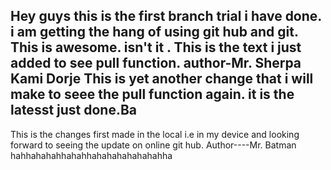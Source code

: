 Hey guys this is the first branch trial i have done. i am getting the hang of using git hub and git. This is awesome.
isn't it
. This is the text i just added to see pull function.
author-Mr. Sherpa Kami Dorje
This is yet another change that i will make to seee the pull function again. it is the latesst just done.Ba
---------------------------------------------
This is the changes first made in the local i.e in my device and looking forward to seeing the update on online git hub.
Author----Mr. Batman
hahhahahahhahahhahahahahahahahha


